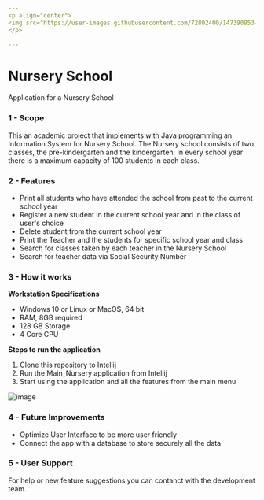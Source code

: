 ```yaml
---
<p align="center">
<img src="https://user-images.githubusercontent.com/72802400/147390953-1710cda5-3ec6-48bb-9e9a-545ed4f917ee.jpg" align="center"><img src="https://user-images.githubusercontent.com/72802400/147390801-6d7ec12e-b95a-4462-9816-05e6d87af24a.jpg" width ="90" height"100" align = "center">
</p>

---
```


# Nursery School 
Application for a Nursery School 

### 1 - Scope
This an academic project that implements with Java programming an Information System for Nursery School. The Nursery school consists of two classes, the pre-kindergarten and the kindergarten. In every school year there is a maximum capacity of 100 students in each class.

### 2 - Features
* Print all students who have attended the school from past to the current school year
* Register a new student in the current school year and in the class of user's choice
* Delete student from the current school year
* Print the Teacher and the students for specific school year and class
* Search for classes taken by each teacher in the Nursery School
* Search for teacher data via Social Security Number

### 3 - How it works

**Workstation Specifications**
- Windows 10 or Linux or MacOS, 64 bit
- RAM, 8GB required
- 128 GB Storage 
- 4 Core CPU

**Steps to run the application**
1. Clone this repository to Intellij
2. Run the Main_Nursery application from Intellij
3. Start using the application and all the features from the main menu
 
![image](https://user-images.githubusercontent.com/72802400/147393263-3df11582-803c-4e42-80d8-b97a1319dfb4.png)

### 4 - Future Improvements
- Optimize User Interface to be more user friendly
- Connect the app with a database to store securely all the data 

### 5 - User Support
For help or new feature suggestions you can contanct with the development team.
